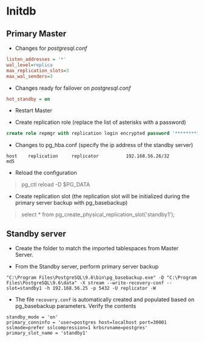 # Initdb

## Primary Master

- Changes for _postgresql.conf_
```ini
listen_addresses = '*'
wal_level=replica
max_replication_slots=3
max_wal_senders=3
```

- Changes ready for failover on _postgresql.conf_
```ini
hot_standby = on
```

- Restart Master

- Create replication role (replace the list of asterisks with a password)
```sql
create role repmgr with replication login encrypted password '***********';
```

- Changes to pg_hba.conf (specify the ip address of the standby server)
```
host    replication     replicator          192.168.56.26/32           md5
```

- Reload the configuration
> pg_ctl reload -D $PG_DATA

- Create replication slot (the replication slot will be initialized during the primary server backup with pg_basebackup)
> select * from pg_create_physical_replication_slot('standby1');


## Standby server

- Create the folder to match the imported tablespaces from Master Server.

- From the Standby server, perform primary server backup
```
"C:\Program Files\PostgreSQL\9.6\bin\pg_basebackup.exe" -D "C:\Program Files\PostgreSQL\9.6\data" -X stream --write-recovery-conf --slot=standby1 -h 192.168.56.25 -p 5432 -U replicator -W
```

- The file `recovery.conf` is automatically created and populated based on pg_basebackup parameters. Verify the contents
```
standby_mode = 'on'
primary_conninfo = 'user=postgres host=localhost port=30001 sslmode=prefer sslcompression=1 krbsrvname=postgres'
primary_slot_name = 'standby1'
```